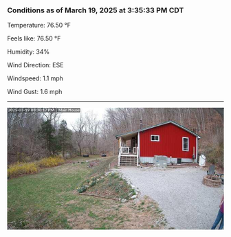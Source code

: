 ### Conditions as of March 19, 2025 at 3:35:33 PM CDT 

Temperature: 76.50 &deg;F

Feels like: 76.50 &deg;F

Humidity: 34%

Wind Direction: ESE

Windspeed: 1.1 mph

Wind Gust: 1.6 mph

---

<img src="./images/latest.jpeg"/>

